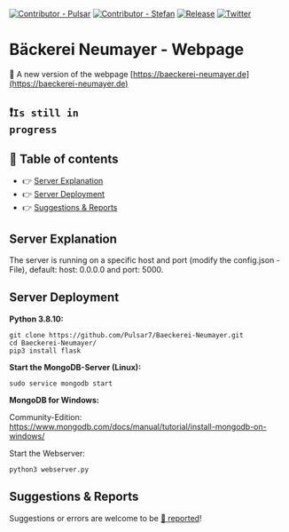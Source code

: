[![Contributor - Pulsar](https://img.shields.io/badge/author-Pulsar7-lightgrey.svg?colorB=9900cc&style=flat-square)](https://github.com/Pulsar7)
[![Contributor - Stefan](https://img.shields.io/badge/author-Stefan572-lightgrey.svg?colorB=9901cc&style=flat-square)](https://github.com/Stefan572)
[![Release](https://img.shields.io/github/release/dmhendricks/file-icon-vectors.svg?style=flat-square)](https://github.com/Pulsar7/Baeckerei-Neumeyer/releases)
[![Twitter](https://img.shields.io/twitter/url/https/github.com/dmhendricks/file-icon-vectors.svg?style=social)](https://twitter.com/SevenPulsar)

# Bäckerei Neumayer - Webpage

:large_orange_diamond: A new version of the webpage [https://baeckerei-neumayer.de](https://baeckerei-neumayer.de)

## :heavy_exclamation_mark:<code>Is still in progress</code>

## :pushpin: Table of contents

* :point_right: [Server Explanation](#server-explanation)
* :point_right: [Server Deployment](#server-deployment)
* :point_right: [Suggestions & Reports](#suggestions--reports)

## Server Explanation

The server is running on a specific host and port (modify the config.json - File), default: host: 0.0.0.0 and port: 5000.

## Server Deployment
**Python 3.8.10:**

    git clone https://github.com/Pulsar7/Baeckerei-Neumayer.git
    cd Baeckerei-Neumayer/
    pip3 install flask

**Start the MongoDB-Server (Linux):**
    
    sudo service mongodb start

**MongoDB for Windows:**

Community-Edition: https://www.mongodb.com/docs/manual/tutorial/install-mongodb-on-windows/



Start the Webserver:

    python3 webserver.py

## Suggestions & Reports

Suggestions or errors are welcome to be [:link: reported](https://github.com/Pulsar7/Baeckerei-Neumeyer/issues)!
